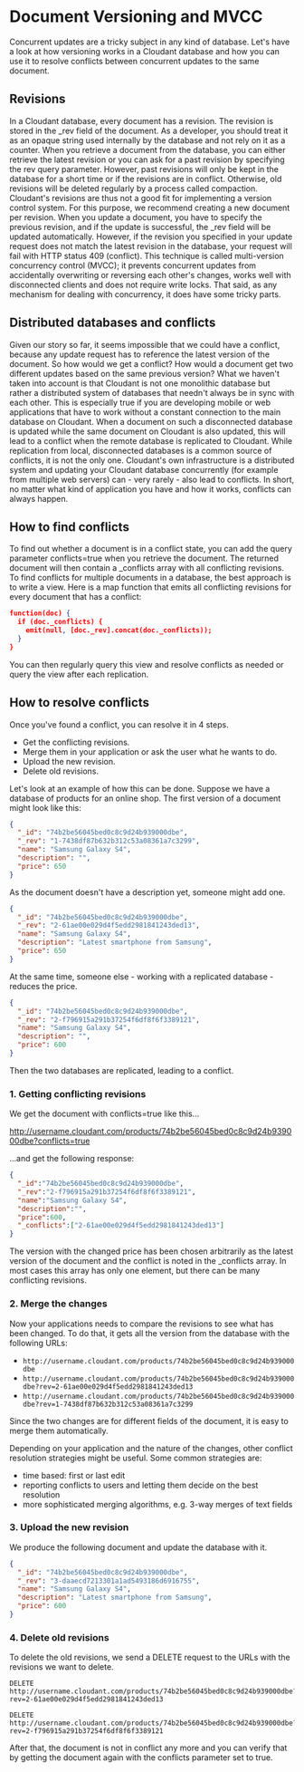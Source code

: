 Document Versioning and MVCC
============================

Concurrent updates are a tricky subject in any kind of database. Let's have a look at how  versioning works in a Cloudant database and how you can use it to 
resolve conflicts between concurrent updates to the same document. 

Revisions
-----------

In a Cloudant database, every document has a revision. The revision is stored in the _rev field of the document. As a developer, you should treat it as an opaque string used internally by the database and not rely on it as a counter. When you retrieve a document from the database, you can either retrieve the latest revision or you can ask for a past revision by specifying the rev query parameter. However, past revisions will only be kept in the database for a short time or if the revisions are in conflict. Otherwise, old revisions will be deleted regularly by a process called compaction. Cloudant's revisions are thus not a good fit for implementing a version control system. For this purpose, we recommend creating a new document per revision. When you update a document, you have to specify the previous revision, and if the update is successful, the _rev field will be updated automatically. However, if the revision you specified in your update request does not match the latest revision in the database, your request will fail with HTTP status 409 (conflict). This technique is called multi-version concurrency control (MVCC); it prevents concurrent updates from accidentally overwriting or reversing each other's changes, works well with disconnected clients and does not require write locks. That said, as any mechanism for dealing with concurrency, it does have some tricky parts.

Distributed databases and conflicts
------------------------------------

Given our story so far, it seems impossible that we could have a conflict, because any update request has to reference the latest version of the document. So how would we get a conflict? How would a document get two different updates based on the same previous version? What we haven't taken into account is that Cloudant is not one monolithic database but rather a distributed system of databases that needn't always be in sync with each other. 
This is especially true if you are developing mobile or web applications that have to work without a constant connection to the main database on Cloudant. When a document on such a disconnected database is updated while the same document on Cloudant is also updated, this will lead to a conflict when the remote database is replicated to Cloudant.
While replication from local, disconnected databases is a common source of conflicts, it is not the only one. Cloudant's own infrastructure is a distributed system and updating your Cloudant database concurrently (for example from multiple web servers) can - very rarely - also lead to conflicts. In short, no matter what kind of application you have and how it works, conflicts can always happen.

How to find conflicts
----------------------

To find out whether a document is in a conflict state, you can add the query parameter conflicts=true when you retrieve the document. The returned document will then contain a _conflicts array with all conflicting revisions.
To find conflicts for multiple documents in a database, the best approach is to write a view. Here is a map function that emits all conflicting revisions for every document that has a conflict:

```json
function(doc) {
  if (doc._conflicts) {
    emit(null, [doc._rev].concat(doc._conflicts));
  }
}
```

You can then regularly query this view and resolve conflicts as needed or query the view after each replication.

How to resolve conflicts
---------------------------

Once you've found a conflict, you can resolve it in 4 steps.

 * Get the conflicting revisions.
 * Merge them in your application or ask the user what he wants to do.
 * Upload the new revision.
 * Delete old revisions.

Let's look at an example of how this can be done. Suppose we have a database of products for an online shop. The first version of a document might look like this:

```json
{
  "_id": "74b2be56045bed0c8c9d24b939000dbe",
  "_rev": "1-7438df87b632b312c53a08361a7c3299",
  "name": "Samsung Galaxy S4",
  "description": "",
  "price": 650
}
```

As the document doesn't have a description yet, someone might add one.

```json
{
  "_id": "74b2be56045bed0c8c9d24b939000dbe",
  "_rev": "2-61ae00e029d4f5edd2981841243ded13",
  "name": "Samsung Galaxy S4",
  "description": "Latest smartphone from Samsung",
  "price": 650
}
```

At the same time, someone else - working with a replicated database - reduces the price.

```json
{
  "_id": "74b2be56045bed0c8c9d24b939000dbe",
  "_rev": "2-f796915a291b37254f6df8f6f3389121",
  "name": "Samsung Galaxy S4",
  "description": "",
  "price": 600
}
```

Then the two databases are replicated, leading to a conflict.

### 1. Getting conflicting revisions

We get the document with conflicts=true like this...

http://username.cloudant.com/products/74b2be56045bed0c8c9d24b939000dbe?conflicts=true

...and get the following response:

```json
{
  "_id":"74b2be56045bed0c8c9d24b939000dbe",
  "_rev":"2-f796915a291b37254f6df8f6f3389121",
  "name":"Samsung Galaxy S4",
  "description":"",
  "price":600,
  "_conflicts":["2-61ae00e029d4f5edd2981841243ded13"]
}
```

The version with the changed price has been chosen arbitrarily as the latest version of the document and the conflict is noted in the _conflicts array. In most cases this array has only one element, but there can be many conflicting revisions.

### 2. Merge the changes

Now your applications needs to compare the revisions to see what has been changed. To do that, it gets all the version from the database with the following URLs:

* `http://username.cloudant.com/products/74b2be56045bed0c8c9d24b939000dbe`
* `http://username.cloudant.com/products/74b2be56045bed0c8c9d24b939000dbe?rev=2-61ae00e029d4f5edd2981841243ded13`
* `http://username.cloudant.com/products/74b2be56045bed0c8c9d24b939000dbe?rev=1-7438df87b632b312c53a08361a7c3299`

Since the two changes are for different fields of the document, it is easy to merge them automatically.

Depending on your application and the nature of the changes, other conflict resolution strategies might be useful. Some common strategies are:

* time based: first or last edit
* reporting conflicts to users and letting them decide on the best resolution
* more sophisticated merging algorithms, e.g. 3-way merges of text fields

### 3. Upload the new revision

We produce the following document and update the database with it.

```json
{
  "_id": "74b2be56045bed0c8c9d24b939000dbe",
  "_rev": "3-daaecd7213301a1ad5493186d6916755",
  "name": "Samsung Galaxy S4",
  "description": "Latest smartphone from Samsung",
  "price": 600
}
```

### 4. Delete old revisions

To delete the old revisions, we send a DELETE request to the URLs with the revisions we want to delete.

```http
DELETE http://username.cloudant.com/products/74b2be56045bed0c8c9d24b939000dbe?rev=2-61ae00e029d4f5edd2981841243ded13
```

```http
DELETE http://username.cloudant.com/products/74b2be56045bed0c8c9d24b939000dbe?rev=2-f796915a291b37254f6df8f6f3389121
```

After that, the document is not in conflict any more and you can verify that by getting the document again with the conflicts parameter set to true.

